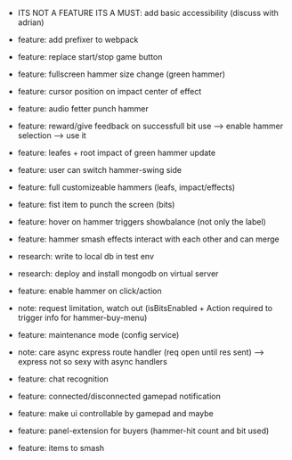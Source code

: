 -   ITS NOT A FEATURE ITS A MUST: add basic accessibility (discuss with adrian)
-   feature: add prefixer to webpack
-   feature: replace start/stop game button
-   feature: fullscreen hammer size change (green hammer)
-   feature: cursor position on impact center of effect
-   feature: audio fetter punch hammer
-   feature: reward/give feedback on successfull bit use --> enable hammer selection --> use it
-   feature: leafes + root impact of green hammer update

-   feature: user can switch hammer-swing side
-   feature: full customizeable hammers (leafs, impact/effects)
-   feature: fist item to punch the screen (bits)
-   feature: hover on hammer triggers showbalance (not only the label)
-   feature: hammer smash effects interact with each other and can merge
-   research: write to local db in test env
-   research: deploy and install mongodb on virtual server
-   feature: enable hammer on click/action
-   note: request limitation, watch out (isBitsEnabled + Action required to trigger info for hammer-buy-menu)
-   feature: maintenance mode (config service)
-   note: care async express route handler (req open until res sent) --> express not so sexy with async handlers
-   feature: chat recognition
-   feature: connected/disconnected gamepad notification
-   feature: make ui controllable by gamepad and maybe
-   feature: panel-extension for buyers (hammer-hit count and bit used)
-   feature: items to smash

